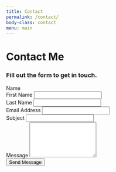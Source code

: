 ```yaml
---
title: Contact
permalink: /contact/
body-class: contact
menu: main
---
```


<div class="container contact-wrapper">
  <div class="row">
    <div class="col-sm-8 col-md-offset-2">
      <h1>Contact Me</h1>
      <h3>Fill out the form to get in touch.</h3>
      <form action="https://formspree.io/billytamplin@gmail.com"
            method="POST">
        <div class="name-title">Name</div>
        <div class="form-group form-group-lg">
          <div class="row names">
            <div class="col-md-6 first-name">
              <label for="senderFirst" class="sender-first-name">First Name</label>
              <input type="text" class="form-control" name="first-name" id="senderFirst">
            </div>
            <div class="col-md-6 last-name">
              <label for="senderLast" class="sender-last-name">Last Name</label>
              <input type="text" class="form-control" name="last-name" id="senderLast">
            </div>
          </div>
        </div>
        <div class="form-group form-group-lg">
          <label for="exampleInputEmail1">Email Address</label>
          <input type="email" class="form-control" name="email" id="exampleInputEmail1">
        </div>
        <div class="form-group form-group-lg">
          <label for="subject">Subject</label>          
          <input id="subject" class="form-control" type="text" name="_subject" />
        </div>
        <div class="form-group form-group-lg">
          <label for="emailMessage">Message</label>
          <textarea class="form-control" rows="6" id="emailMessage" name="message"></textarea>
        </div>
        <button type="submit" class="btn btn-default">Send Message</button>
        <input type="hidden" name="_next" value="/thank-you/" />
      </form>
    </div>

  </div>
</div>

